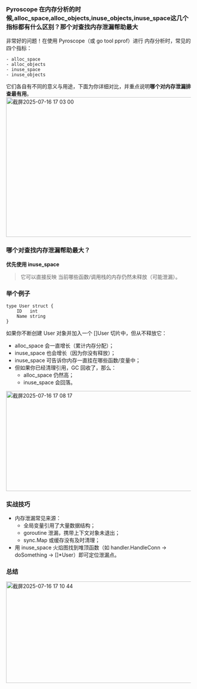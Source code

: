 ### Pyroscope 在内存分析的时候,alloc_space,alloc_objects,inuse_objects,inuse_space这几个指标都有什么区别？那个对查找内存泄漏帮助最大
非常好的问题！在使用 Pyroscope（或 go tool pprof）进行 内存分析时，常见的四个指标：
```
- alloc_space
- alloc_objects
- inuse_space
- inuse_objects
```
它们各自有不同的意义与用途，下面为你详细对比，并重点说明**哪个对内存泄漏排查最有用**。
<img width="816" height="380" alt="截屏2025-07-16 17 03 00" src="https://github.com/user-attachments/assets/361b892b-c247-43ff-a132-82cbfda3c3b1" />

### 哪个对查找内存泄漏帮助最大？
**优先使用 inuse_space**

> 它可以直接反映 当前哪些函数/调用栈的内存仍然未释放（可能泄漏）。

### 举个例子
```
type User struct {
    ID   int
    Name string
}
```
如果你不断创建 User 对象并加入一个 []User 切片中，但从不释放它：
* alloc_space 会一直增长（累计内存分配）；
* inuse_space 也会增长（因为你没有释放）；
* inuse_space 可告诉你内存一直挂在哪些函数/变量中；
* 但如果你已经清理引用，GC 回收了，那么：
  * alloc_space 仍然高；
  * inuse_space 会回落。

<img width="668" height="272" alt="截屏2025-07-16 17 08 17" src="https://github.com/user-attachments/assets/0ea41773-6f69-480d-b63b-aa22d9f7e08a" />

### 实战技巧
* 内存泄漏常见来源：
  * 全局变量引用了大量数据结构；
  * goroutine 泄漏，携带上下文对象未退出；
  * sync.Map 或缓存没有及时清理；
* 用 inuse_space 火焰图找到堆顶函数（如 handler.HandleConn → doSomething → []*User）即可定位泄漏点。

### 总结
<img width="664" height="276" alt="截屏2025-07-16 17 10 44" src="https://github.com/user-attachments/assets/a72eeff5-96d9-4dc0-b6f8-8c47290274ec" />



